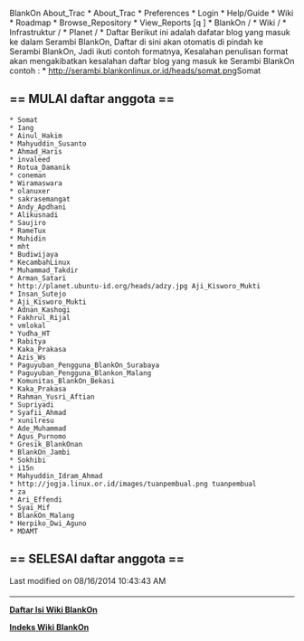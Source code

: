    BlankOn
 About_Trac
    * About_Trac
    * Preferences
    * Login
    * Help/Guide
    * Wiki
    * Roadmap
    * Browse_Repository
    * View_Reports
[q                 ]
    * BlankOn  /
    * Wiki  /
    * Infrastruktur  /
    * Planet  /
    * Daftar
Berikut ini adalah dafatar blog yang masuk ke dalam Serambi BlankOn, Daftar di
sini akan otomatis di pindah ke Serambi BlankOn, Jadi ikuti contoh formatnya,
Kesalahan penulisan format akan mengakibatkan kesalahan daftar blog yang masuk
ke Serambi BlankOn
contoh :
    * ​http://serambi.blankonlinux.or.id/heads/somat.png ​Somat
## == MULAI daftar anggota ==
    * ​Somat
    * ​Iang
    * ​Ainul_Hakim
    * ​Mahyuddin_Susanto
    * ​Ahmad_Haris
    * ​invaleed
    * ​Rotua_Damanik
    * ​coneman
    * ​Wiramaswara
    * ​olanuxer
    * ​sakrasemangat
    * ​Andy_Apdhani
    * ​Alikusnadi
    * ​Saujiro
    * ​RameTux
    * ​Muhidin
    * ​mht
    * ​Budiwijaya
    * ​KecambahLinux
    * ​Muhammad_Takdir
    * ​Arman_Satari
    * ​http://planet.ubuntu-id.org/heads/adzy.jpg ​Aji_Kisworo_Mukti
    * ​Insan_Sutejo
    * ​Aji_Kisworo_Mukti
    * ​Adnan_Kashogi
    * ​Fakhrul_Rijal
    * ​vmlokal
    * ​Yudha_HT
    * ​Rabitya
    * ​Kaka_Prakasa
    * ​Azis_Ws
    * ​Paguyuban_Pengguna_BlankOn_Surabaya
    * ​Paguyuban_Pengguna_Blankon_Malang
    * ​Komunitas_BlankOn_Bekasi
    * ​Kaka_Prakasa
    * ​Rahman_Yusri_Aftian
    * ​Supriyadi
    * ​Syafii_Ahmad
    * ​xunilresu
    * ​Ade_Muhammad
    * ​Agus_Purnomo
    * ​Gresik_BlankOnan
    * ​BlankOn_Jambi
    * ​Sokhibi
    * ​i15n
    * ​Mahyuddin_Idram_Ahmad
    * ​http://jogja.linux.or.id/images/tuanpembual.png ​tuanpembual
    * ​za
    * ​Ari_Effendi
    * ​Syai_Mif
    * ​BlankOn_Malang
    * ​Herpiko_Dwi_Aguno
    * ​MDAMT
## == SELESAI daftar anggota ==
Last modified on 08/16/2014 10:43:43 AM
#### 
    
 
 
 
 
 
---
[**Daftar Isi Wiki BlankOn**](/DaftarIsi/README.md)
 
[**Indeks Wiki BlankOn**](/Indeks.md)

